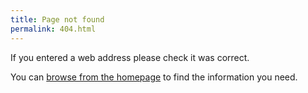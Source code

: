 ```yaml
---
title: Page not found
permalink: 404.html
---
```


If you entered a web address please check it was correct.

You can [browse from the homepage](https://digital-land.github.io/) to find the information you need.
